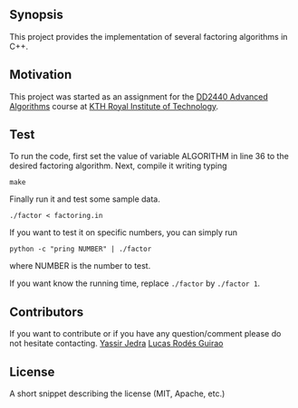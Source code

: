 ## Synopsis

This project provides the implementation of several factoring algorithms in C++.

## Motivation

This project was started as an assignment for the [DD2440 Advanced Algorithms](https://www.kth.se/student/kurser/kurs/DD2440?l=en) course at [KTH Royal Institute of Technology](kth.se). 


## Test

To run the code, first set the value of variable ALGORITHM in line 36 to the desired factoring algorithm. 
Next, compile it writing typing 

	make


Finally run it and test some sample data.

	./factor < factoring.in


If you want to test it on specific numbers, you can simply run

	python -c "pring NUMBER" | ./factor

where NUMBER is the number to test.

If you want know the running time, replace `./factor` by `./factor 1`.


## Contributors

If you want to contribute or if you have any question/comment please do not hesitate contacting.
[Yassir Jedra](mailto:jedra@kth.se)
[Lucas Rodés Guirao](mailto:hello@lucasrodesguirao.com)

## License

A short snippet describing the license (MIT, Apache, etc.)

